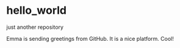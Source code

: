 # hello_world
just another repository 

Emma is sending greetings from GitHub. It is a nice platform. Cool!
